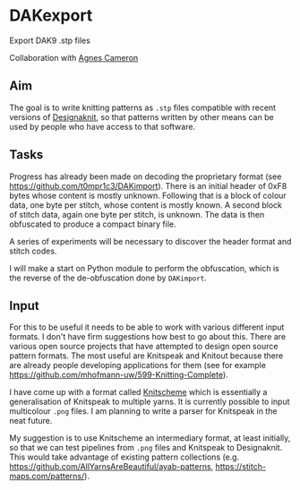 # DAKexport
Export DAK9 .stp files

Collaboration with [Agnes Cameron](https://github.com/agnescameron)

## Aim

The goal is to write knitting patterns as `.stp` files compatible with
recent versions of [Designaknit](https://softbyte.co.uk/), so that
patterns written by other means can be used by people who have access
to that software.

## Tasks

Progress has already been made on decoding the proprietary format 
(see https://github.com/t0mpr1c3/DAKimport). There is an initial header
of 0xF8 bytes whose content is mostly unknown. Following that is a block
of colour data, one byte per stitch, whose content is mostly known. A
second block of stitch data, again one byte per stitch, is unknown. The
data is then obfuscated to produce a compact binary file.

A series of experiments will be necessary to discover the header format
and stitch codes.

I will make a start on Python module to perform the obfuscation, which
is the reverse of the de-obfuscation done by `DAKimport`.

## Input

For this to be useful it needs to be able to work with various different input
formats. I don't have firm suggestions how best to go about this. There are
various open source projects that have attempted to design open source pattern
formats. The most useful are Knitspeak and Knitout because there are
already people developing applications for them (see for example
https://github.com/mhofmann-uw/599-Knitting-Complete).

I have come up with a format called [Knitscheme](https://github.com/t0mpr1c3/knitscheme)
which is essentially a generalisation of Knitspeak to multiple yarns. It is
currently possible to input multicolour `.png` files. I am planning to write a parser
for Knitspeak in the neat future.

My suggestion is to use Knitscheme an intermediary format, at least initially, 
so that we can test pipelines from `.png` files and Knitspeak to Designaknit. This
would take advantage of existing pattern collections
(e.g. https://github.com/AllYarnsAreBeautiful/ayab-patterns, https://stitch-maps.com/patterns/).
